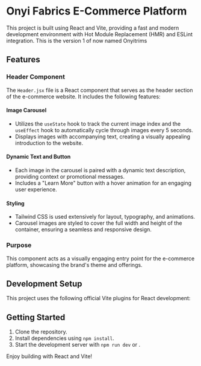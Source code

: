 # Onyi Fabrics E-Commerce Platform

This project is built using React and Vite, providing a fast and modern development environment with Hot Module Replacement (HMR) and ESLint integration. This is the version 1 of now named Onyitrims

## Features

### Header Component

The `Header.jsx` file is a React component that serves as the header section of the e-commerce website. It includes the following features:

#### Image Carousel

- Utilizes the `useState` hook to track the current image index and the `useEffect` hook to automatically cycle through images every 5 seconds.
- Displays images with accompanying text, creating a visually appealing introduction to the website.

#### Dynamic Text and Button

- Each image in the carousel is paired with a dynamic text description, providing context or promotional messages.
- Includes a "Learn More" button with a hover animation for an engaging user experience.

#### Styling

- Tailwind CSS is used extensively for layout, typography, and animations.
- Carousel images are styled to cover the full width and height of the container, ensuring a seamless and responsive design.

### Purpose

This component acts as a visually engaging entry point for the e-commerce platform, showcasing the brand's theme and offerings.

## Development Setup

This project uses the following official Vite plugins for React development:

## Getting Started

1. Clone the repository.
2. Install dependencies using `npm install`.
3. Start the development server with `npm run dev` or .

Enjoy building with React and Vite!

